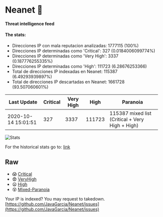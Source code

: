 # Neanet :hocho:
#### Threat intelligence feed
#### The stats:

- Direcciones IP con mala reputacion analizadas: 1777115 (100%)
- Direcciones IP determinadas como 'Critical':  327 (0.0184006099774%)
- Direcciones IP determinadas como 'Very High':  3337 (0.187776255335%)
- Direcciones IP determinadas como 'High':  111723 (6.28676253366)
- Total de direcciones IP indexadas en Neanet:  115387 (6.49293939897%)
- Total de direcciones IP descartadas en Neanet:  1661728 (93.507060601%)

| Last Update | Critical | Very High | High | Paranoia |
| --- | --- | --- | --- | --- |
| 2020-10-14 15:01:51 | 327 | 3337 | 111723 | 115387 mixed list (Critical + Very High + High)|

![Stats](https://docs.google.com/spreadsheets/d/e/2PACX-1vSnaNMIXVabIpDJjufMlzH7poXnshF3mgd8Is1g9ytUEzVsP5my4Trn8f-xkoLLQ38xpL3HtmUexLo6/pubchart?oid=501124687&format=image)

For the historical stats go to: [link](/stats.csv)
## Raw
- :scream: [Critical](https://raw.githubusercontent.com/JavaGarcia/Neanet/master/blacklists/neanet_critical.txt)
- :fearful: [VeryHigh](https://raw.githubusercontent.com/JavaGarcia/Neanet/master/blacklists/neanet_veryHigh.txtt)
- :frowning: [High](https://raw.githubusercontent.com/JavaGarcia/Neanet/master/blacklists/neanet_high.txt)
- :dizzy_face: [Mixed-Paranoia](https://raw.githubusercontent.com/JavaGarcia/Neanet/master/blacklists/neanet_all.txt)


Your IP is indexed? You may request to takedown. [https://github.com/JavaGarcia/Neanet/issues](https://github.com/JavaGarcia/Neanet/issues)


































































































































































































































































































































































































































































































































































































































































































































































































































































































































































































































































































































































































































































































































































































































































